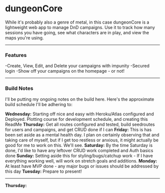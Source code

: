 # dungeonCore
While it's probably also a genre of metal, in this case dungeonCore is a lightweight web app to manage DnD campaigns.
Use it to track how many sessions you have going, see what characters are in play, and view the maps you're using. 

***

### Features
-Create, View, Edit, and Delete your campaigns with impunity
-Secured login
-Show off your campaigns on the homepage - or not!

***

### Build Notes
I'll be putting my ongoing notes on the build here. 
Here's the approximate build schedule I'll be adhering to:

**Wednesday:** 
Starting off nice and easy with Heroku/Atlas configured and Deployed. Plotting course for development schedule, and creating this ReadMe
**Thursday:**
Get all routes configured and tested, build seedroutes for users and campaigns, and get CRUD done if I can
**Friday:**
This is has been set aside as a mental health day. I plan on certainly observing that and taking care of myself, but if I get too restless or anxious, it might actually be good for me to work on this. We'll see.
**Saturday:**
By the time Saturday is done, I'd like to have any leftover CRUD work completed and Auth basics done
**Sunday:**
Setting aside this for styling/bugs/catchup work - If I have everything working well, will work on stretch goals and additions.
**Monday:**
At least have MVP done - any major bugs or issues should be addressed by this day
**Tuesday:**
Prepare to present!

---

**Thursday:**